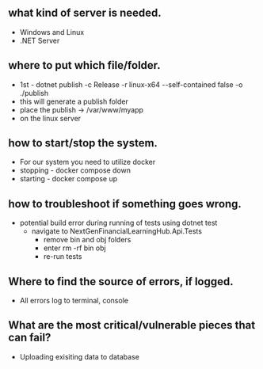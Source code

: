 ## what kind of server is needed.
- Windows and Linux
- .NET Server

## where to put which file/folder.
- 1st - dotnet publish -c Release -r linux-x64 --self-contained false -o ./publish
- this will generate a publish folder
- place the publish -> /var/www/myapp
- on the linux server

## how to start/stop the system.
- For our system you need to utilize docker 
- stopping - docker compose down
- starting - docker compose up

## how to troubleshoot if something goes wrong.
- potential build error during running of tests using dotnet test
  - navigate to NextGenFinancialLearningHub.Api.Tests
    - remove bin and obj folders
    - enter rm -rf bin obj
    - re-run tests

## Where to find the source of errors, if logged.
- All errors log to terminal, console 

## What are the most critical/vulnerable pieces that can fail?
- Uploading exisiting data to database
